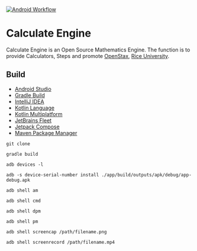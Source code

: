 [Android]: https://developer.android.com/studio

[Compose]: https://developer.android.com/jetpack/compose

[Fleet]: https://jetbrains.com/fleet/

[Gradle]: https://gradle.org/

[IDEA]: https://jetbrains.com/idea/

[KMP]: https://kotlinlang.org/docs/multiplatform.html

[Kotlin]: https://kotlinlang.org/

[Maven]: https://maven.apache.org/index.html

[Rice]: https://rice.edu

[Stax]: https://openstax.org

<a href="https://github.com/HyaenaTechnologies/calculate_engine_android">
  <h1>
    <picture>
      <img src="https://github.com/HyaenaTechnologies/calculate_engine_android/blob/main/app/src/main/res/drawable/hce_markdown.png" alt="">
    </picture>
  </h1>
</a>

[![Android Workflow](https://github.com/HyaenaTechnologies/calculate_engine_android/actions/workflows/android.yml/badge.svg)](https://github.com/HyaenaTechnologies/calculate_engine_android/actions/workflows/android.yml)

# Calculate Engine

Calculate Engine is an Open Source Mathematics Engine. The function is to provide Calculators,
Steps and promote [OpenStax][Stax], [Rice University][Rice].

## Build

- [Android Studio][Android]
- [Gradle Build][Gradle]
- [IntelliJ IDEA][IDEA]
- [Kotlin Language][Kotlin]
- [Kotlin Multiplatform][KMP]
- [JetBrains Fleet][Fleet]
- [Jetpack Compose][Compose]
- [Maven Package Manager][Maven]

```shell
git clone

gradle build

adb devices -l

adb -s device-serial-number install ./app/build/outputs/apk/debug/app-debug.apk

adb shell am

adb shell cmd

adb shell dpm

adb shell pm

adb shell screencap /path/filename.png

adb shell screenrecord /path/filename.mp4
```